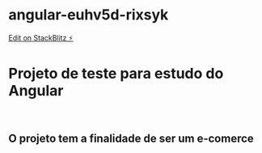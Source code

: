 # angular-euhv5d-rixsyk

[Edit on StackBlitz ⚡️](https://stackblitz.com/edit/angular-euhv5d-rixsyk)

<h1>Projeto de teste para estudo do Angular</h1>
</br>
<h2>O projeto tem a finalidade de ser um e-comerce</h2>